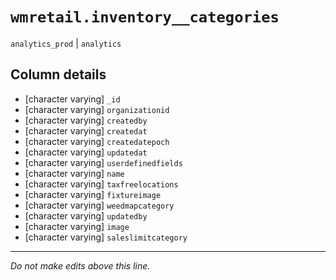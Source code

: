 # `wmretail.inventory__categories`
`analytics_prod` | `analytics`

## Column details
* [character varying] `_id`
* [character varying] `organizationid`
* [character varying] `createdby`
* [character varying] `createdat`
* [character varying] `createdatepoch`
* [character varying] `updatedat`
* [character varying] `userdefinedfields`
* [character varying] `name`
* [character varying] `taxfreelocations`
* [character varying] `fixtureimage`
* [character varying] `weedmapcategory`
* [character varying] `updatedby`
* [character varying] `image`
* [character varying] `saleslimitcategory`

-------------------------------------------------------------------------------
*Do not make edits above this line.*
